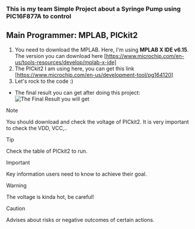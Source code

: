 ### This is my team Simple Project about a Syringe Pump using PIC16F877A to control 
## Main Programmer: MPLAB, PICkit2
1. You need to download the MPLAB. Here, I'm using **MPLAB X IDE v6.15**. The version you can download here [https://www.microchip.com/en-us/tools-resources/develop/mplab-x-ide]
2. The PICkit2 I am using here, you can get this link [https://www.microchip.com/en-us/development-tool/pg164120]
3. Let's rock to the code :) 
* The final result you can get after doing this project: ![The Final Result you will get](/assets/final-result.png)
> [!NOTE]
> You should download and check the voltage of PICkit2. It is very important to check the VDD, VCC,..

> [!TIP]
> Check the table of PICkit2 to run.

> [!IMPORTANT]
> Key information users need to know to achieve their goal.

> [!WARNING]
> The voltage is kinda hot, be careful!

> [!CAUTION]
> Advises about risks or negative outcomes of certain actions.
